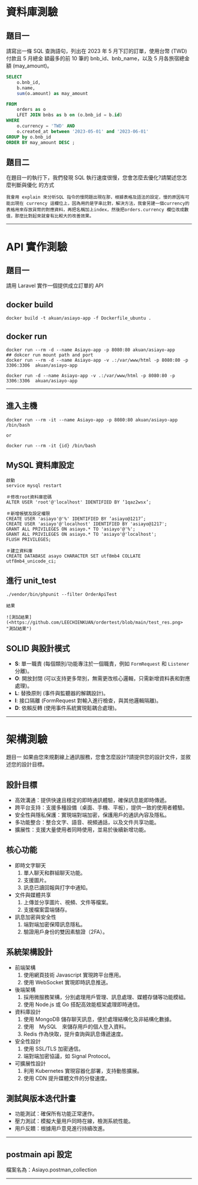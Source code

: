 # 資料庫測驗

## 題目一
請寫出一條 SQL 查詢語句，列出在 2023 年 5 月下訂的訂單，使用台幣 (TWD) 付款且 5 月總金 額最多的前 10 筆的 bnb_id、bnb_name，以及 5 月各旅宿總金額 (may_amount)。

```SQL
SELECT 
    o.bnb_id, 
    b.name,
    sum(o.amount) as may_amount

FROM 
    orders as o 
    LFET JOIN bnbs as b on (o.bnb_id = b.id)
WHERE
    o.currency = 'TWD' AND 
    o.created_at between '2023-05-01' and '2023-06-01'
GROUP by o.bnb_id 
ORDER BY may_amount DESC ;

```

## 題目二 
在題目一的執行下，我們發現 SQL 執行速度很慢，您會怎麼去優化?請闡述您怎麼判斷與優化 的方式

```shell 
我會用 explain 來分析SQL 指令的慢問題出現在那，根據表格及語法的設定，慢的原因有可能出現在 currency 這欄位上，因為用的是字串比對，解決方法，我會另建一個currency的表格用來存放貨幣的對應資料，再把名稱加上index，然後把orders.currency 欄位改成數值，那麼比對起來就會有比較大的改善效果。
```

---

# API 實作測驗 

## 題目一 
請用 Laravel 實作一個提供成立訂單的 API

## docker build 

```shell
docker build -t akuan/asiayo-app -f Dockerfile_ubuntu .
```

## docker run 
```shell
docker run --rm -d --name Asiayo-app -p 8080:80 akuan/asiayo-app
## dokcer run mount path and port 
docker run --rm -d --name Asiayo-app -v .:/var/www/html -p 8080:80 -p 3306:3306  akuan/asiayo-app

docker run -d --name Asiayo-app -v .:/var/www/html -p 8080:80 -p 3306:3306  akuan/asiayo-app

```

---

## 進入主機

```shell
docker run --rm -it --name Asiayo-app -p 8080:80 akuan/asiayo-app /bin/bash 

or 

docker run --rm -it {id} /bin/bash 
```

## MySQL 資料庫設定
``` shell
啟動
service mysql restart

＃修改root資料庫密碼
ALTER USER 'root'@'localhost' IDENTIFIED BY ‘1qaz2wsx’;

＃新增帳號及設定權限
CREATE USER 'asiayo'@'%' IDENTIFIED BY ‘asiayo@1217’;
CREATE USER 'asiayo'@'localhost' IDENTIFIED BY 'asiayo@1217';
GRANT ALL PRIVILEGES ON asiayo.* TO 'asiayo'@'%';
GRANT ALL PRIVILEGES ON asiayo.* TO 'asiayo'@'localhost';
FLUSH PRIVILEGES;

＃建立資料庫
CREATE DATABASE asayo CHARACTER SET utf8mb4 COLLATE utf8mb4_unicode_ci;

``` 

## 進行 unit_test
```shell 
./vendor/bin/phpunit --filter OrderApiTest

結果

![測試結果](<https://github.com/LEECHIENKUAN/ordertest/blob/main/test_res.png> "測試結果")

```

## SOLID 與設計模式

- **S**: 單一職責 (每個類別/功能專注於一個職責，例如 `FormRequest` 和 `Listener` 分離)。
- **O**: 開放封閉 (可以支持更多幣別，無需更改核心邏輯，只需新增資料表和對應處理)。
- **L**: 替換原則 (事件與監聽器的解耦設計)。
- **I**: 接口隔離 (FormRequest 對輸入進行檢查，與其他邏輯隔離)。
- **D**: 依賴反轉 (使用事件系統實現鬆耦合處理)。

---

# 架構測驗

題目一 如果由您來規劃線上通訊服務，您會怎麼設計?請提供您的設計文件，並敘述您的設計目標。

## 設計目標

- 高效溝通：提供快速且穩定的即時通訊體驗，確保訊息能即時傳遞。
- 跨平台支持：支援多種設備（桌面、手機、平板），提供一致的使用者體驗。
- 安全性與隱私保護：實現端對端加密，保護用戶的通訊內容及隱私。
- 多功能整合：整合文字、語音、視頻通話，以及文件共享功能。
- 擴展性：支援大量使用者同時使用，並易於後續新增功能。

## 核心功能

- 即時文字聊天
    1. 單人聊天和群組聊天功能。
    2. 支援圖片。
    3. 訊息已讀回報與打字中通知。
- 文件與媒體共享
    1. 上傳並分享圖片、視頻、文件等檔案。
    2. 支援檔案雲端儲存。
- 訊息加密與安全性
    1. 端對端加密保障訊息隱私。
    2. 驗證用戶身份的雙因素驗證（2FA）。

## 系統架構設計

- 前端架構
    1. 使用網頁技術 Javascript 實現跨平台應用。
    2. 使用 WebSocket 實現即時訊息推送。
- 後端架構
    1. 採用微服務架構，分別處理用戶管理、訊息處理、媒體存儲等功能模組。
    2. 使用 Node.js 或 Go 搭配高效能框架處理即時通信。
- 資料庫設計
    1. 使用 MongoDB 儲存聊天訊息，便於處理結構化及非結構化數據。
    2. 使用　MySQL　來儲存用戶的個人登入資料。
    3. Redis 作為快取，提升查詢與訊息傳遞速度。
- 安全性設計
    1. 使用 SSL/TLS 加密通信。
    2. 端對端加密協議，如 Signal Protocol。
- 可擴展性設計
    1. 利用 Kubernetes 實現容器化部署，支持動態擴展。
    2. 使用 CDN 提升媒體文件的分發速度。

## 測試與版本迭代計畫

- 功能測試：確保所有功能正常運作。
- 壓力測試：模擬大量用戶同時在線，檢測系統性能。
- 用戶反饋：根據用戶意見進行持續改進。

---

## postmain api 設定

檔案名為：Asiayo.postman_collection

---
